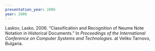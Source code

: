 ```yaml
---
presentation_year: 2006
year: 2006
---
```


Laskov, Lasko. 2006. “Classification and Recognition of Neume Note Notation in Historical Documents.” In <i>Proceedings of the International Conference on Computer Systems and Technologies</i>. at Veliko Tarnovo, Bulgaria.